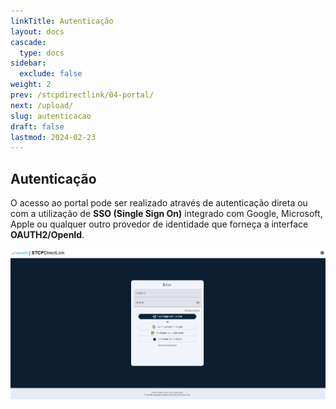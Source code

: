 ```yaml
---
linkTitle: Autenticação
layout: docs
cascade:
  type: docs
sidebar:
  exclude: false
weight: 2
prev: /stcpdirectlink/04-portal/
next: /upload/
slug: autenticacao
draft: false
lastmod: 2024-02-23
---
```


## Autenticação

O acesso ao portal pode ser realizado através de autenticação direta ou com a utilização de **SSO (Single Sign On)** integrado com Google,  Microsoft, Apple ou qualquer outro provedor de identidade que forneça a interface **OAUTH2/OpenId**.

![](img/authentication-dirl.png "Portal de autenticação")

